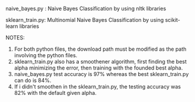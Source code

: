 naive_bayes.py : Naive Bayes Classification by using nltk libraries

sklearn_train.py: Multinomial Naive Bayes Classification by using scikit-learn libraries

NOTES: 

1. For both python files, the download path must be modified as the path involving the python files.
2. sklearn_train.py also has a smoothener algorithm, first finding the best alpha minimizing the error, then training with the founded best alpha.
3. naive_bayes.py test accuracy is 97% whereas the best sklearn_train.py can do is 84%.
4. If i didn't smoothen in the sklearn_train.py, the testing accuracy was 82% with the default given alpha. 
